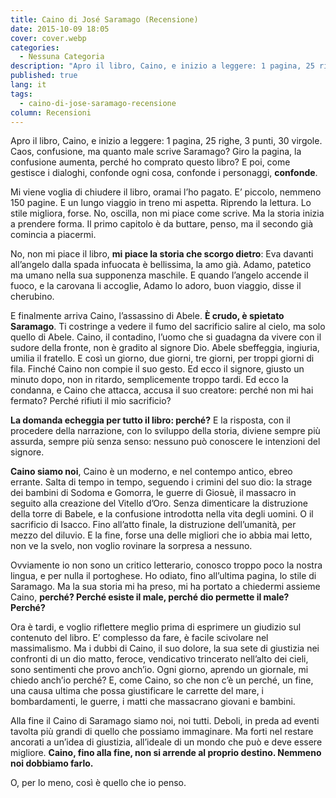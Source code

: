 ```yaml
---
title: Caino di José Saramago (Recensione)
date: 2015-10-09 18:05
cover: cover.webp
categories:
  - Nessuna Categoria
description: "Apro il libro, Caino, e inizio a leggere: 1 pagina, 25 righe, 3 punti, 30 virgole. Caos, confusione, ma quanto male scrive Saramago? Giro la pagina, la confusione aumenta, perché ho comprato questo libro? E poi, come gestisce i dialoghi, confonde ogni cosa, confonde i personaggi, confonde."
published: true
lang: it
tags:
  - caino-di-jose-saramago-recensione
column: Recensioni
---
```

Apro il libro, Caino, e inizio a leggere: 1 pagina, 25 righe, 3 punti, 30 virgole. Caos, confusione, ma quanto male scrive Saramago? Giro la pagina, la confusione aumenta, perché ho comprato questo libro? E poi, come gestisce i dialoghi, confonde ogni cosa, confonde i personaggi, **confonde**.

Mi viene voglia di chiudere il libro, oramai l’ho pagato. E’ piccolo, nemmeno 150 pagine. E un lungo viaggio in treno mi aspetta. Riprendo la lettura. Lo stile migliora, forse. No, oscilla, non mi piace come scrive. Ma la storia inizia a prendere forma. Il primo capitolo è da buttare, penso, ma il secondo già comincia a piacermi.

No, non mi piace il libro, **mi piace la storia che scorgo dietro**: Eva davanti all’angelo dalla spada infuocata è bellissima, la amo già. Adamo, patetico ma umano nella sua supponenza maschile. E quando l’angelo accende il fuoco, e la carovana li accoglie, Adamo lo adoro, buon viaggio, disse il cherubino.

E finalmente arriva Caino, l’assassino di Abele. **È crudo, è spietato Saramago**. Ti costringe a vedere il fumo del sacrificio salire al cielo, ma solo quello di Abele. Caino, il contadino, l’uomo che si guadagna da vivere con il sudore della fronte, non è gradito al signore Dio. Abele sbeffeggia, ingiuria, umilia il fratello. E così un giorno, due giorni, tre giorni, per troppi giorni di fila. Finché Caino non compie il suo gesto. Ed ecco il signore, giusto un minuto dopo, non in ritardo, semplicemente troppo tardi. Ed ecco la condanna, e Caino che attacca, accusa il suo creatore: perché non mi hai fermato? Perché rifiuti il mio sacrificio?

**La domanda echeggia per tutto il libro: perché?** E la risposta, con il procedere della narrazione, con lo sviluppo della storia, diviene sempre più assurda, sempre più senza senso: nessuno può conoscere le intenzioni del signore.

**Caino siamo noi**, Caino è un moderno, e nel contempo antico, ebreo errante. Salta di tempo in tempo, seguendo i crimini del suo dio: la strage dei bambini di Sodoma e Gomorra, le guerre di Giosuè, il massacro in seguito alla creazione del Vitello d’Oro. Senza dimenticare la distruzione della torre di Babele, e la confusione introdotta nella vita degli uomini. O il sacrificio di Isacco. Fino all’atto finale, la distruzione dell’umanità, per mezzo del diluvio. E la fine, forse una delle migliori che io abbia mai letto, non ve la svelo, non voglio rovinare la sorpresa a nessuno.

Ovviamente io non sono un critico letterario, conosco troppo poco la nostra lingua, e per nulla il portoghese. Ho odiato, fino all’ultima pagina, lo stile di Saramago. Ma la sua storia mi ha preso, mi ha portato a chiedermi assieme Caino, **perché? Perché esiste il male, perché dio permette il male? Perché?**

Ora è tardi, e voglio riflettere meglio prima di esprimere un giudizio sul contenuto del libro. E’ complesso da fare, è facile scivolare nel massimalismo. Ma i dubbi di Caino, il suo dolore, la sua sete di giustizia nei confronti di un dio matto, feroce, vendicativo trincerato nell’alto dei cieli, sono sentimenti che provo anch’io. Ogni giorno, aprendo un giornale, mi chiedo anch’io perché? E, come Caino, so che non c’è un perché, un fine, una causa ultima che possa giustificare le carrette del mare, i bombardamenti, le guerre, i matti che massacrano giovani e bambini.

Alla fine il Caino di Saramago siamo noi, noi tutti. Deboli, in preda ad eventi tavolta più grandi di quello che possiamo immaginare. Ma forti nel restare ancorati a un’idea di giustizia, all’ideale di un mondo che può e deve essere migliore. **Caino, fino alla fine, non si arrende al proprio destino. Nemmeno noi dobbiamo farlo.**

O, per lo meno, così è quello che io penso.
